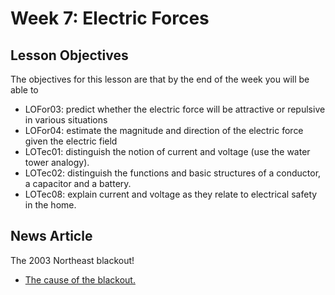 # Week 7: Electric Forces

## Lesson Objectives

The objectives for this lesson are that by the end of the week you will be able to

* LOFor03: predict whether the electric force will be attractive or repulsive in various situations
* LOFor04: estimate the magnitude and direction of the electric force given the electric field 
* LOTec01: distinguish the notion of current and voltage \(use the water tower analogy\).
* LOTec02: distinguish the functions and basic structures of a conductor, a capacitor and a battery. 
* LOTec08: explain current and voltage as they relate to electrical safety in the home.

## News Article

The 2003 Northeast blackout!

* [The cause of the blackout.](https://www.scientificamerican.com/article/2003-blackout-five-years-later/)

